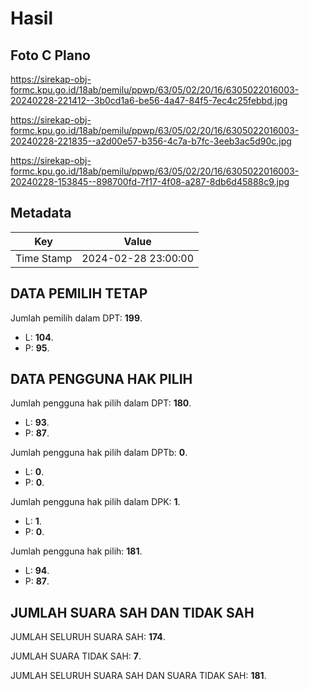 # Hasil

## Foto C Plano

https://sirekap-obj-formc.kpu.go.id/18ab/pemilu/ppwp/63/05/02/20/16/6305022016003-20240228-221412--3b0cd1a6-be56-4a47-84f5-7ec4c25febbd.jpg

https://sirekap-obj-formc.kpu.go.id/18ab/pemilu/ppwp/63/05/02/20/16/6305022016003-20240228-221835--a2d00e57-b356-4c7a-b7fc-3eeb3ac5d90c.jpg

https://sirekap-obj-formc.kpu.go.id/18ab/pemilu/ppwp/63/05/02/20/16/6305022016003-20240228-153845--898700fd-7f17-4f08-a287-8db6d45888c9.jpg


## Metadata

| Key        | Value               |
| ---------- | ------------------- |
| Time Stamp | 2024-02-28 23:00:00 |


## DATA PEMILIH TETAP

Jumlah pemilih dalam DPT: **199**.
 * L: **104**.
 * P: **95**.

## DATA PENGGUNA HAK PILIH

Jumlah pengguna hak pilih dalam DPT: **180**.
 * L: **93**.
 * P: **87**.

Jumlah pengguna hak pilih dalam DPTb: **0**.
 * L: **0**.
 * P: **0**.

Jumlah pengguna hak pilih dalam DPK: **1**.
 * L: **1**.
 * P: **0**.

Jumlah pengguna hak pilih: **181**.
 * L: **94**.
 * P: **87**.

## JUMLAH SUARA SAH DAN TIDAK SAH

JUMLAH SELURUH SUARA SAH: **174**.

JUMLAH SUARA TIDAK SAH: **7**.

JUMLAH SELURUH SUARA SAH DAN SUARA TIDAK SAH: **181**.


